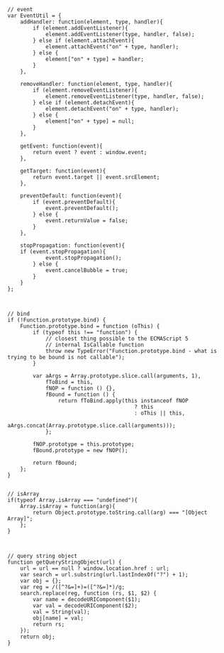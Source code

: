 


    // event
    var EventUtil = {
        addHandler: function(element, type, handler){
            if (element.addEventListener){
                element.addEventListener(type, handler, false);
            } else if (element.attachEvent){
                element.attachEvent("on" + type, handler);
            } else {
                element["on" + type] = handler;
            }
        },
        
        removeHandler: function(element, type, handler){
            if (element.removeEventListener){
                element.removeEventListener(type, handler, false);
            } else if (element.detachEvent){
                element.detachEvent("on" + type, handler);
            } else {
                element["on" + type] = null;
            }
        },
        
        getEvent: function(event){
            return event ? event : window.event;
        },
        
        getTarget: function(event){
            return event.target || event.srcElement;
        },
        
        preventDefault: function(event){
            if (event.preventDefault){
                event.preventDefault();
            } else {
                event.returnValue = false;
            }
        },
        
        stopPropagation: function(event){
        if (event.stopPropagation){
                event.stopPropagation();
            } else {
                event.cancelBubble = true;
            }
        }
    };
    
    
    
    // bind
    if (!Function.prototype.bind) {
        Function.prototype.bind = function (oThis) {
            if (typeof this !== "function") {
                // closest thing possible to the ECMAScript 5
                // internal IsCallable function
                throw new TypeError("Function.prototype.bind - what is trying to be bound is not callable");
            }
        
            var aArgs = Array.prototype.slice.call(arguments, 1), 
                fToBind = this, 
                fNOP = function () {},
                fBound = function () {
                    return fToBind.apply(this instanceof fNOP
                                            ? this
                                            : oThis || this,
                                        aArgs.concat(Array.prototype.slice.call(arguments)));
                };
        
            fNOP.prototype = this.prototype;
            fBound.prototype = new fNOP();
        
            return fBound;
        };
    }
    
    
    // isArray
    if(typeof Array.isArray === "undefined"){
        Array.isArray = function(arg){
            return Object.prototype.toString.call(arg) === "[Object Array]";
        };
    }
    
    
    
    // query string object
    function getQueryStringObject(url) {
        url = url == null ? window.location.href : url;
        var search = url.substring(url.lastIndexOf("?") + 1);
        var obj = {};
        var reg = /([^?&=]+)=([^?&=]*)/g;
        search.replace(reg, function (rs, $1, $2) {
            var name = decodeURIComponent($1);
            var val = decodeURIComponent($2);                
            val = String(val);
            obj[name] = val;
            return rs;
        });
        return obj;
    }
    
    
    